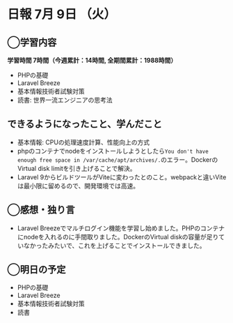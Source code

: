 # 日報  7月 9日 （火）

## ◯学習内容

**学習時間  7時間（今週累計：14時間, 全期間累計：1988時間）**

- PHPの基礎
- Laravel Breeze
- 基本情報技術者試験対策
- 読書: 世界一流エンジニアの思考法

## できるようになったこと、学んだこと

- 基本情報: CPUの処理速度計算、性能向上の方式
- phpのコンテナでnodeをインストールしようとしたら`You don't have enough free space in /var/cache/apt/archives/.`のエラー。DockerのVirtual disk limitを引き上げることで解決。
- Laravel 9からビルドツールがViteに変わったとのこと。webpackと違いViteは最小限に留めるので、開発環境では高速。

## ◯感想・独り言

- Laravel Breezeでマルチログイン機能を学習し始めました。PHPのコンテナにnodeを入れるのに手間取りました。DockerのVirtual diskの容量が足りていなかったみたいで、これを上げることでインストールできました。

## ◯明日の予定

- PHPの基礎
- Laravel Breeze
- 基本情報技術者試験対策
- 読書
